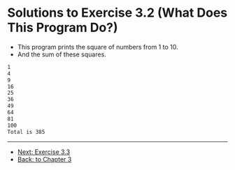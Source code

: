 # Solutions to Exercise 3.2 (What Does This Program Do?)

- This program prints the square of numbers from 1 to 10.
- And the sum of these squares.

```txt
1
4
9
16
25
36
49
64
81
100
Total is 385
```

---

- [Next: Exercise 3.3](03_03.md)
- [Back: to Chapter 3](README.md)